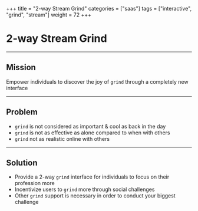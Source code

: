 +++
title = "2-way Stream Grind"
categories = ["saas"]
tags = ["interactive", "grind", "stream"]
weight = 72
+++

# 2-way Stream Grind

---

## Mission

Empower individuals to discover the joy of `grind` through a completely new interface

---

## Problem

- `grind` is not considered as important & cool as back in the day
- `grind` is not as effective as alone compared to when with others
- `grind` not as realistic online with others

---

## Solution

- Provide a 2-way `grind` interface for individuals to focus on their profession more
- Incentivize users to `grind` more through social challenges
- Other `grind` support is necessary in order to conduct your biggest challenge
